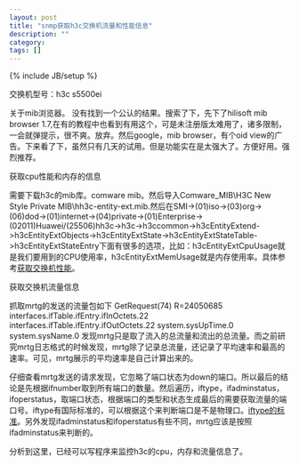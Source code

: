 ```yaml
---
layout: post
title: "snmp获取h3c交换机流量和性能信息"
description: ""
category: 
tags: []
---
```

{% include JB/setup %}

交换机型号：h3c s5500ei

关于mib浏览器。
没有找到一个公认的结果。搜索了下，先下了hilisoft mib browser 1.7,在有的教程中也看到有用这个，可是未注册版太难用了，诸多限制，一会就弹提示，很不爽。放弃。然后google，mib browser，有个oid view的广告。下来看了下，虽然只有几天的试用。但是功能实在是太强大了。方便好用。强烈推荐。

获取cpu性能和内存的信息

需要下载h3c的mib库。comware mib。然后导入Comware_MIB\H3C New Style Private MIB\hh3c-entity-ext.mib.然后在SMI->(01)iso->(03)org->(06)dod->(01)internet->(04)private->(01)Enterprise->(02011)Huawei/(25506)hh3c->h3c->h3ccommon->h3cEntityExtend->h3cEntityExtObjects->h3cEntityExtState->h3cEntityExtStateTable->h3cEntityExtStateEntry下面有很多的选项，比如：h3cEntityExtCpuUsage就是我们要用到的CPU使用率，h3cEntityExtMemUsage就是内存使用率。具体参考[获取交换机性能](http://hi.baidu.com/zcc_zhu/item/9259f2bcb7abc645ba0e1228)。

获取交换机流量信息

抓取mrtg的发送的流量包如下
	 GetRequest(74) R=24050685  interfaces.ifTable.ifEntry.ifInOctets.22 interfaces.ifTable.ifEntry.ifOutOctets.22 system.sysUpTime.0 system.sysName.0 
发现mrtg只是取了流入的总流量和流出的总流量。而之前研究mrtg日志格式的时候发现，mrtg除了记录总流量，还记录了平均速率和最高的速率。可见，mrtg展示的平均速率是自己计算出来的。

仔细查看mrtg发送的请求发现，它忽略了端口状态为down的端口。所以最后的结论是先根据ifnumber取到所有端口的数量。然后遍历，iftype，ifadminstatus，ifoperstatus，取端口状态，根据端口的类型和状态生成最后的需要获取流量的端口号。iftype有国际标准的，可以根据这个来判断端口是不是物理口。[iftype的标准](http://tools.cisco.com/Support/SNMP/do/BrowseOID.do?local=en&translate=Translate&objectInput=1.3.6.1.2.1.2.2.1.3)。另外发现ifadminstatus和ifoperstatus有些不同，mrtg应该是按照ifadminstatus来判断的。

分析到这里，已经可以写程序来监控h3c的cpu，内存和流量信息了。
